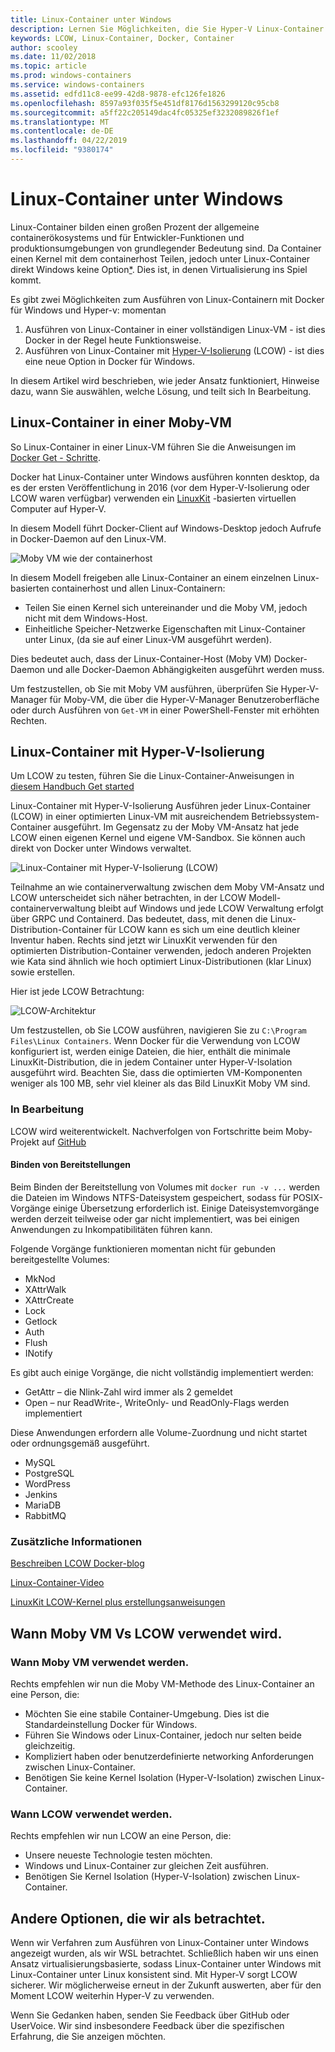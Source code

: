 ```yaml
---
title: Linux-Container unter Windows
description: Lernen Sie Möglichkeiten, die Sie Hyper-V Linux-Container unter Windows ausführen, als befänden sie systemeigene verwenden können.
keywords: LCOW, Linux-Container, Docker, Container
author: scooley
ms.date: 11/02/2018
ms.topic: article
ms.prod: windows-containers
ms.service: windows-containers
ms.assetid: edfd11c8-ee99-42d8-9878-efc126fe1826
ms.openlocfilehash: 8597a93f035f5e451df8176d1563299120c95cb8
ms.sourcegitcommit: a5ff22c205149dac4fc05325ef3232089826f1ef
ms.translationtype: MT
ms.contentlocale: de-DE
ms.lasthandoff: 04/22/2019
ms.locfileid: "9380174"
---
```

# <a name="linux-containers-on-windows"></a>Linux-Container unter Windows

Linux-Container bilden einen großen Prozent der allgemeine containerökosystems und für Entwickler-Funktionen und produktionsumgebungen von grundlegender Bedeutung sind.  Da Container einen Kernel mit dem containerhost Teilen, jedoch unter Linux-Container direkt Windows keine Option[*](linux-containers.md#other-options-we-considered).  Dies ist, in denen Virtualisierung ins Spiel kommt.

Es gibt zwei Möglichkeiten zum Ausführen von Linux-Containern mit Docker für Windows und Hyper-v: momentan

1. Ausführen von Linux-Container in einer vollständigen Linux-VM - ist dies Docker in der Regel heute Funktionsweise.
1. Ausführen von Linux-Container mit [Hyper-V-Isolierung](../manage-containers/hyperv-container.md) (LCOW) - ist dies eine neue Option in Docker für Windows.

In diesem Artikel wird beschrieben, wie jeder Ansatz funktioniert, Hinweise dazu, wann Sie auswählen, welche Lösung, und teilt sich In Bearbeitung.

## <a name="linux-containers-in-a-moby-vm"></a>Linux-Container in einer Moby-VM

So Linux-Container in einer Linux-VM führen Sie die Anweisungen im [Docker Get - Schritte](https://docs.docker.com/docker-for-windows/).

Docker hat Linux-Container unter Windows ausführen konnten desktop, da es der ersten Veröffentlichung in 2016 (vor dem Hyper-V-Isolierung oder LCOW waren verfügbar) verwenden ein [LinuxKit](https://github.com/linuxkit/linuxkit) -basierten virtuellen Computer auf Hyper-V.

In diesem Modell führt Docker-Client auf Windows-Desktop jedoch Aufrufe in Docker-Daemon auf den Linux-VM.

![Moby VM wie der containerhost](media/MobyVM.png)

In diesem Modell freigeben alle Linux-Container an einem einzelnen Linux-basierten containerhost und allen Linux-Containern:

* Teilen Sie einen Kernel sich untereinander und die Moby VM, jedoch nicht mit dem Windows-Host.
* Einheitliche Speicher-Netzwerke Eigenschaften mit Linux-Container unter Linux, (da sie auf einer Linux-VM ausgeführt werden).

Dies bedeutet auch, dass der Linux-Container-Host (Moby VM) Docker-Daemon und alle Docker-Daemon Abhängigkeiten ausgeführt werden muss.

Um festzustellen, ob Sie mit Moby VM ausführen, überprüfen Sie Hyper-V-Manager für Moby-VM, die über die Hyper-V-Manager Benutzeroberfläche oder durch Ausführen von `Get-VM` in einer PowerShell-Fenster mit erhöhten Rechten.

## <a name="linux-containers-with-hyper-v-isolation"></a>Linux-Container mit Hyper-V-Isolierung

Um LCOW zu testen, führen Sie die Linux-Container-Anweisungen in [diesem Handbuch Get started](../quick-start/quick-start-windows-10.md)

Linux-Container mit Hyper-V-Isolierung Ausführen jeder Linux-Container (LCOW) in einer optimierten Linux-VM mit ausreichendem Betriebssystem-Container ausgeführt.  Im Gegensatz zu der Moby VM-Ansatz hat jede LCOW einen eigenen Kernel und eigene VM-Sandbox.  Sie können auch direkt von Docker unter Windows verwaltet.

![Linux-Container mit Hyper-V-Isolierung (LCOW)](media/lcow-approach.png)

Teilnahme an wie containerverwaltung zwischen dem Moby VM-Ansatz und LCOW unterscheidet sich näher betrachten, in der LCOW Modell-containerverwaltung bleibt auf Windows und jede LCOW Verwaltung erfolgt über GRPC und Containerd.  Das bedeutet, dass, mit denen die Linux-Distribution-Container für LCOW kann es sich um eine deutlich kleiner Inventur haben.  Rechts sind jetzt wir LinuxKit verwenden für den optimierten Distribution-Container verwenden, jedoch anderen Projekten wie Kata sind ähnlich wie hoch optimiert Linux-Distributionen (klar Linux) sowie erstellen.

Hier ist jede LCOW Betrachtung:

![LCOW-Architektur](media/lcow.png)

Um festzustellen, ob Sie LCOW ausführen, navigieren Sie zu `C:\Program Files\Linux Containers`. Wenn Docker für die Verwendung von LCOW konfiguriert ist, werden einige Dateien, die hier, enthält die minimale LinuxKit-Distribution, die in jedem Container unter Hyper-V-Isolation ausgeführt wird.  Beachten Sie, dass die optimierten VM-Komponenten weniger als 100 MB, sehr viel kleiner als das Bild LinuxKit Moby VM sind.

### <a name="work-in-progress"></a>In Bearbeitung

LCOW wird weiterentwickelt. Nachverfolgen von Fortschritte beim Moby-Projekt auf [GitHub](https://github.com/moby/moby/issues/33850)

#### <a name="bind-mounts"></a>Binden von Bereitstellungen

Beim Binden der Bereitstellung von Volumes mit `docker run -v ...` werden die Dateien im Windows NTFS-Dateisystem gespeichert, sodass für POSIX-Vorgänge einige Übersetzung erforderlich ist. Einige Dateisystemvorgänge werden derzeit teilweise oder gar nicht implementiert, was bei einigen Anwendungen zu Inkompatibilitäten führen kann.

Folgende Vorgänge funktionieren momentan nicht für gebunden bereitgestellte Volumes:

* MkNod
* XAttrWalk
* XAttrCreate
* Lock
* Getlock
* Auth
* Flush
* INotify

Es gibt auch einige Vorgänge, die nicht vollständig implementiert werden:

* GetAttr – die Nlink-Zahl wird immer als 2 gemeldet
* Open – nur ReadWrite-, WriteOnly- und ReadOnly-Flags werden implementiert

Diese Anwendungen erfordern alle Volume-Zuordnung und nicht startet oder ordnungsgemäß ausgeführt.

* MySQL
* PostgreSQL
* WordPress
* Jenkins
* MariaDB
* RabbitMQ

### <a name="extra-information"></a>Zusätzliche Informationen

[Beschreiben LCOW Docker-blog](https://blog.docker.com/2017/11/docker-for-windows-17-11/)

[Linux-Container-Video](https://sec.ch9.ms/ch9/1e5a/08ff93f2-987e-4f8d-8036-2570dcac1e5a/LinuxContainer.mp4)

[LinuxKit LCOW-Kernel plus erstellungsanweisungen](https://github.com/linuxkit/lcow)

## <a name="when-to-use-moby-vm-vs-lcow"></a>Wann Moby VM Vs LCOW verwendet wird.

### <a name="when-to-use-moby-vm"></a>Wann Moby VM verwendet werden.

Rechts empfehlen wir nun die Moby VM-Methode des Linux-Container an eine Person, die:

- Möchten Sie eine stabile Container-Umgebung.  Dies ist die Standardeinstellung Docker für Windows.
- Führen Sie Windows oder Linux-Container, jedoch nur selten beide gleichzeitig.
- Kompliziert haben oder benutzerdefinierte networking Anforderungen zwischen Linux-Container.
- Benötigen Sie keine Kernel Isolation (Hyper-V-Isolation) zwischen Linux-Container.

### <a name="when-to-use-lcow"></a>Wann LCOW verwendet werden.

Rechts empfehlen wir nun LCOW an eine Person, die:

- Unsere neueste Technologie testen möchten.
- Windows und Linux-Container zur gleichen Zeit ausführen.
- Benötigen Sie Kernel Isolation (Hyper-V-Isolation) zwischen Linux-Container.

## <a name="other-options-we-considered"></a>Andere Optionen, die wir als betrachtet.

Wenn wir Verfahren zum Ausführen von Linux-Container unter Windows angezeigt wurden, als wir WSL betrachtet. Schließlich haben wir uns einen Ansatz virtualisierungsbasierte, sodass Linux-Container unter Windows mit Linux-Container unter Linux konsistent sind. Mit Hyper-V sorgt LCOW sicherer. Wir möglicherweise erneut in der Zukunft auswerten, aber für den Moment LCOW weiterhin Hyper-V zu verwenden.

Wenn Sie Gedanken haben, senden Sie Feedback über GitHub oder UserVoice.  Wir sind insbesondere Feedback über die spezifischen Erfahrung, die Sie anzeigen möchten.
